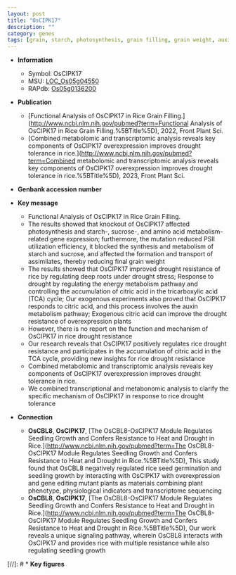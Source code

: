```yaml
---
layout: post
title: "OsCIPK17"
description: ""
category: genes
tags: [grain, starch, photosynthesis, grain filling, grain weight, auxin, resistance, drought, drought stress, tolerance, drought tolerance, drought resistance, energy metabolism]
---
```


* **Information**  
    + Symbol: OsCIPK17  
    + MSU: [LOC_Os05g04550](http://rice.uga.edu/cgi-bin/ORF_infopage.cgi?orf=LOC_Os05g04550)  
    + RAPdb: [Os05g0136200](http://rapdb.dna.affrc.go.jp/viewer/gbrowse_details/irgsp1?name=Os05g0136200)  

* **Publication**  
    + [Functional Analysis of OsCIPK17 in Rice Grain Filling.](http://www.ncbi.nlm.nih.gov/pubmed?term=Functional Analysis of OsCIPK17 in Rice Grain Filling.%5BTitle%5D), 2022, Front Plant Sci.
    + [Combined metabolomic and transcriptomic analysis reveals key components of OsCIPK17 overexpression improves drought tolerance in rice.](http://www.ncbi.nlm.nih.gov/pubmed?term=Combined metabolomic and transcriptomic analysis reveals key components of OsCIPK17 overexpression improves drought tolerance in rice.%5BTitle%5D), 2023, Front Plant Sci.

* **Genbank accession number**  

* **Key message**  
    + Functional Analysis of OsCIPK17 in Rice Grain Filling.
    + The results showed that knockout of OsCIPK17 affected photosynthesis and starch-, sucrose-, and amino acid metabolism-related gene expression; furthermore, the mutation reduced PSII utilization efficiency, it blocked the synthesis and metabolism of starch and sucrose, and affected the formation and transport of assimilates, thereby reducing final grain weight
    + The results showed that OsCIPK17 improved drought resistance of rice by regulating deep roots under drought stress; Response to drought by regulating the energy metabolism pathway and controlling the accumulation of citric acid in the tricarboxylic acid (TCA) cycle; Our exogenous experiments also proved that OsCIPK17 responds to citric acid, and this process involves the auxin metabolism pathway; Exogenous citric acid can improve the drought resistance of overexpression plants
    + However, there is no report on the function and mechanism of OsCIPK17 in rice drought resistance
    + Our research reveals that OsCIPK17 positively regulates rice drought resistance and participates in the accumulation of citric acid in the TCA cycle, providing new insights for rice drought resistance
    + Combined metabolomic and transcriptomic analysis reveals key components of OsCIPK17 overexpression improves drought tolerance in rice.
    + We combined transcriptional and metabonomic analysis to clarify the specific mechanism of OsCIPK17 in response to rice drought tolerance

* **Connection**  
    + __OsCBL8__, __OsCIPK17__, [The OsCBL8-OsCIPK17 Module Regulates Seedling Growth and Confers Resistance to Heat and Drought in Rice.](http://www.ncbi.nlm.nih.gov/pubmed?term=The OsCBL8-OsCIPK17 Module Regulates Seedling Growth and Confers Resistance to Heat and Drought in Rice.%5BTitle%5D),  This study found that OsCBL8 negatively regulated rice seed germination and seedling growth by interacting with OsCIPK17 with overexpression and gene editing mutant plants as materials combining plant phenotype, physiological indicators and transcriptome sequencing
    + __OsCBL8__, __OsCIPK17__, [The OsCBL8-OsCIPK17 Module Regulates Seedling Growth and Confers Resistance to Heat and Drought in Rice.](http://www.ncbi.nlm.nih.gov/pubmed?term=The OsCBL8-OsCIPK17 Module Regulates Seedling Growth and Confers Resistance to Heat and Drought in Rice.%5BTitle%5D),  Our work reveals a unique signaling pathway, wherein OsCBL8 interacts with OsCIPK17 and provides rice with multiple resistance while also regulating seedling growth

[//]: # * **Key figures**  


